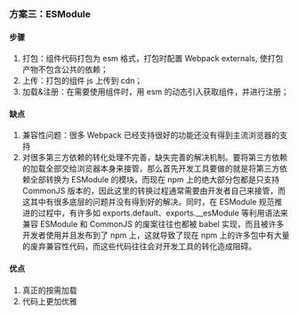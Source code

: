### 方案三：ESModule

#### 步骤

1. 打包：组件代码打包为 esm 格式，打包时配置 Webpack externals, 使打包产物不包含公共的依赖；
1. 上传：打包的组件 js 上传到 cdn；
1. 加载&注册：在需要使用组件时，用 esm 的动态引入获取组件，并进行注册；

#### 缺点

1. 兼容性问题：很多 Webpack 已经支持很好的功能还没有得到主流浏览器的支持
1. 对很多第三方依赖的转化处理不完善，缺失完善的解决机制。要将第三方依赖的加载全部交给浏览器本身来接管，那么首先开发工具要做的就是将第三方依赖全部转换为 ESModule 的模块，而现在 npm 上的绝大部分包都是只支持 CommonJS 版本的，因此这里的转换过程通常需要由开发者自己来接管，而这其中有很多底层的问题并没有得到好的解决。同时，在 ESModule 规范推进的过程中，有许多如 exports.default、exports.__esModule 等利用语法来兼容 ESModule 和 CommonJS 的废案往往也都被 babel 实现，而且被许多开发者使用并且发布到了 npm 上，这就导致了现在 npm 上的许多包中有大量的废弃兼容性代码，而这些代码往往会对开发工具的转化造成阻碍。

#### 优点

1. 真正的按需加载
1. 代码上更加优雅